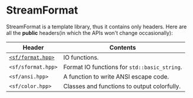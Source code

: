 # StreamFormat
StreamFormat is a template library, thus it contains only headers. Here are all the **public** headers(in which the APIs won't change occasionally):

|Header|Contents|
|-|-|
|[`<sf/format.hpp>`](./format/index.md)|IO functions.|
|`<sf/sformat.hpp>`|Format IO functions for `std::basic_string`.|
|`<sf/ansi.hpp>`|A function to write ANSI escape code.|
|`<sf/color.hpp>`|Classes and functions to output colorfully.|
